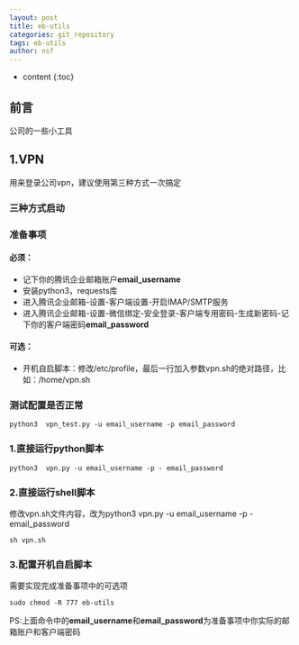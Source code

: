 ```yaml
---
layout: post
title: eb-utils
categories: git_repository
tags: eb-utils
author: nsf
---
```


* content
{:toc}

## 前言

公司的一些小工具



## 1.VPN

用来登录公司vpn，建议使用第三种方式一次搞定

### 三种方式启动

### 准备事项

#### 必须：

- 记下你的腾讯企业邮箱账户**email_username**
- 安装python3，requests库
- 进入腾讯企业邮箱-设置-客户端设置-开启IMAP/SMTP服务
- 进入腾讯企业邮箱-设置-微信绑定-安全登录-客户端专用密码-生成新密码-记下你的客户端密码**email_password**

#### 可选：

- 开机自启脚本：修改/etc/profile，最后一行加入参数vpn.sh的绝对路径，比如：/home/vpn.sh

### 测试配置是否正常

```
python3  vpn_test.py -u email_username -p email_password
```

### 1.直接运行python脚本

```
python3  vpn.py -u email_username -p - email_password
```

### 2.直接运行shell脚本

修改vpn.sh文件内容，改为python3  vpn.py -u email_username -p - email_password

```
sh vpn.sh
```

### 3.配置开机自启脚本

需要实现完成准备事项中的可选项

```
sudo chmod -R 777 eb-utils
```

PS:上面命令中的**email_username**和**email_password**为准备事项中你实际的邮箱账户和客户端密码

